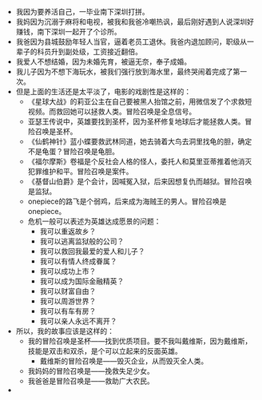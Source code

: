 - 我因为要养活自己，一毕业南下深圳打拼。
- 我妈因为沉溺于麻将和电视，被我和我爸冷嘲热讽，最后刚好遇到人说深圳好赚钱，南下深圳一起开了个诊所。
- 我爸因为县城鼓励年轻人当官，逼着老员工退休。我爸内退加顾问，职级从一辈子的科员升到副处级，工资接近翻倍。
- 我爱人不想结婚，因为未婚先育，被逼无奈，奉子成婚。
- 我儿子因为不想下海玩水，被我们强行放到海水里，最终哭闹着完成了第一次。
- 但是上面的生活还是太平淡了，电影的戏剧性是这样的：
	- 《星球大战》的莉亚公主在自己要被黑人抬馆之前，用微信发了个求救短视频。而救回她可以拯救人类。冒险召唤是全息信号。
	- 亚瑟王传说中，英雄要找到圣杯，因为圣杯修复地球后才能拯救人类。冒险召唤是圣杯。
	- 《仙鹤神针》蓝小蝶要救武林同道，她去骑着大鸟去洞里找龟的胆，确定不是龟蛋？冒险召唤是龟胆。
	- 《福尔摩斯》卷福是个反社会人格的怪人，委托人和莫里亚蒂推着他消灭犯罪维护和平。冒险召唤是案件。
	- 《基督山伯爵》是个会计，因喊冤入狱，后来因想复仇而越狱。冒险召唤是监狱。
	- onepiece的路飞是个弱鸡，后来成为海贼王的男人。冒险召唤是onepiece。
	- 危机一般可以表述为英雄达成愿景的问题：
		- 我可以重返故乡？
		- 我可以逃离监狱般的公司？
		- 我可以救回我最爱的爱人和儿子？
		- 我可以有情人终成眷属？
		- 我可以成功上市？
		- 我可以成为国际金融精英？
		- 我可以财富自由？
		- 我可以周游世界？
		- 我可以有车有房？
		- 我可以亲人永远不离开？
- 所以，我的故事应该是这样的：
	- 我的冒险召唤是圣杯——找到优质项目。要不我叫戴维斯，因为戴维斯，技能是双击和双杀，是个可以立起来的反面英雄。
		- 戴维斯的冒险召唤是——毁灭企业，从而毁灭全人类。
	- 我妈妈的冒险召唤是——挽救失足少女。
	- 我爸爸是冒险召唤是——救助广大农民。
-